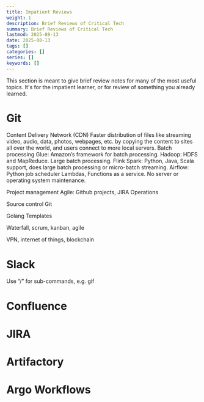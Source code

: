 ```yaml
---
title: Impatient Reviews
weight: 1
description: Brief Reviews of Critical Tech
summary: Brief Reviews of Critical Tech
lastmod: 2025-08-13
date: 2025-08-13
tags: []
categories: []
series: []
keywords: []
---
```


This section is meant to give brief review notes for many of the most useful topics.  It's 
for the impatient learner, or for review of something you already learned.

# Git
Content Delivery Network (CDN)
Faster distribution of files like streaming video, audio, data, photos, webpages, etc. 
by copying the content to sites all over the world, and users connect to more local servers.
Batch processing
Glue: Amazon’s framework for batch processing.
Hadoop: HDFS and MapReduce.  Large batch processing.
Flink
Spark: Python, Java, Scala support, does large batch processing or micro-batch streaming.
Airflow: Python job scheduler
Lambdas, Functions as a service.  No server or operating system maintenance.



Project management
Agile: Github projects, JIRA
Operations


Source control
Git

Golang Templates

Waterfall, scrum, kanban, agile

VPN, internet of things, blockchain

# Slack

Use “/” for sub-commands, e.g. gif

# Confluence

# JIRA

# Artifactory

# Argo Workflows
